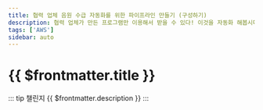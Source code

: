```yaml
---
title: 협력 업체 음원 수급 자동화를 위한 파이프라인 만들기 (구성하기)
description: 협력 업체가 만든 프로그램만 이용해서 받을 수 있다! 이것을 자동화 해봅시다
tags: ['AWS']
sidebar: auto
---
```


# {{ $frontmatter.title }}

::: tip 챌린지
{{ $frontmatter.description }}
:::


